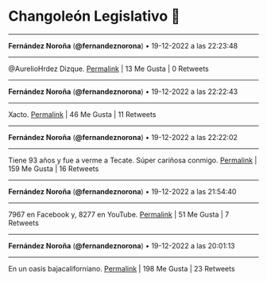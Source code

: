# Changoleón Legislativo 🙈
*****
**Fernández Noroña** (**@fernandeznorona**) • 19-12-2022 a las 22:23:48
*****
@AurelioHrdez Dizque.
[Permalink](https://twitter.com/fernandeznorona/status/1605086545991503872) | 13 Me Gusta | 0 Retweets
*****
**Fernández Noroña** (**@fernandeznorona**) • 19-12-2022 a las 22:22:43
*****
Xacto.
[Permalink](https://twitter.com/fernandeznorona/status/1605086275614126080) | 46 Me Gusta | 11 Retweets
*****
**Fernández Noroña** (**@fernandeznorona**) • 19-12-2022 a las 22:22:02
*****
Tiene 93 años y fue a verme a Tecate. Súper cariñosa conmigo.
[Permalink](https://twitter.com/fernandeznorona/status/1605086103408504832) | 159 Me Gusta | 16 Retweets
*****
**Fernández Noroña** (**@fernandeznorona**) • 19-12-2022 a las 21:54:40
*****
7967 en Facebook y, 8277 en YouTube.
[Permalink](https://twitter.com/fernandeznorona/status/1605079213303681024) | 51 Me Gusta | 7 Retweets
*****
**Fernández Noroña** (**@fernandeznorona**) • 19-12-2022 a las 20:01:13
*****
En un oasis bajacaliforniano.
[Permalink](https://twitter.com/fernandeznorona/status/1605050665725661184) | 198 Me Gusta | 23 Retweets